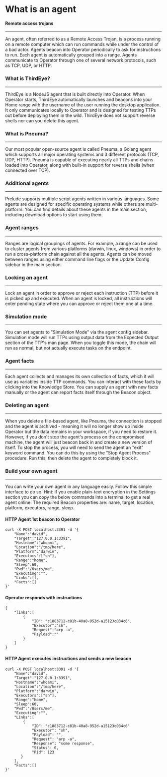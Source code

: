 
# What is an agent

#### Remote access trojans

---

An agent, often referred to as a Remote Access Trojan, is a process running on a remote computer which can run commands while under the control of a bad actor.
Agents beacon into Operator periodically to ask for instructions to run. Each agent is
automatically grouped into a range. Agents communicate to Operator through one of several network protocols, 
such as TCP, UDP, or HTTP.

### What is ThirdEye?

---

ThirdEye is a NodeJS agent that is built directly into Operator. When Operator starts, ThirdEye automatically launches
and beacons into your Home range with the username of the user running the desktop application. It only communicates
locally to Operator and is designed for testing TTPs out before deploying them in the wild. 
ThirdEye does not support reverse shells nor can you delete this agent.

### What is Pneuma?

---

Our most popular open-source agent is called Pneuma, a Golang agent which supports all major operating systems 
and 3 different protocols (TCP, UDP, HTTP). Pneuma is capable of executing nearly all TTPs and chains loaded into
Operator, along with built-in support for reverse shells (when connected over TCP).

### Additional agents

---

Prelude supports multiple script agents written in various languages. 
Some agents are designed for specific operating systems while others are multi-platform. 
You can find details about these agents in the main section, including download options to start using them.

### Agent ranges

---

Ranges are logical groupings of agents. For example, a range can be used to cluster agents from various platforms (darwin, 
linux, windows) in order to run a cross-platform chain against all the agents. Agents can be moved between ranges using 
either command line flags or the Update Config sidebar in the main section.

### Locking an agent

---

Lock an agent in order to approve or reject each instruction (TTP) before it is picked up and executed. 
When an agent is locked, all instructions will enter pending state where you can approve or reject them one at a time.

### Simulation mode

---

You can set agents to "Simulation Mode" via the agent config sidebar. Simulation mode will run TTPs using output data from
the Expected Output section of the TTP's man page. When you toggle this mode, the chain will run as normal, but not actually
execute tasks on the endpoint.

### Agent facts

---

Each agent collects and manages its own collection of facts, which it will use as variables inside TTP commands.
You can interact with these facts by clicking into the Knowledge Store. You can supply an agent with new facts
manually or the agent can report facts itself through the Beacon object.
    
### Deleting an agent

---

When you delete a file-based agent, like Pneuma, the connection is stopped and the agent is archived - meaning
it will no longer show up inside Operator but the data remains in your workspace, if you need to restore it.
However, if you don't stop the agent's process on the compromised machine, the agent will just beacon back in
and create a new version of itself. To stop the process, you will need to send the agent an "exit" keyword command.
You can do this by using the "Stop Agent Process" procedure. Run this, then delete the agent to completely block it.

### Build your own agent

---

You can write your own agent in any language easily. Follow this simple interface to do so. Hint: if you enable 
plain-text encryption in the Settings section you can copy the below commands 
into a terminal to get a real agent online. 
The required Beacon properties are: name, target, location, platform, executors, range, sleep.

#### HTTP Agent 1st beacon to Operator

```shell
curl -X POST localhost:3391 -d '{
    "Name":"david",
    "Target":"127.0.0.1:3391",
    "Hostname":"whoami",
    "Location":"/tmp/here",
    "Platform":"darwin",
    "Executors":["sh"],
    "Range":"home",
    "Sleep":60,
    "Pwd":"/Users/me",
    "Executing":"",
    "Links":[],
    "Facts":[]
}'
```

#### Operator responds with instructions

```shell
{
    "links":[
        {
            "ID": "c1883712-c81b-40a8-952d-a15123c034c6",
            "Executor":"sh",
            "Request":"arp -a",
            "Payload":""
        }
    ]
}
```

#### HTTP Agent executes instructions and sends a new beacon

```shell
curl -X POST localhost:3391 -d '{
    "Name":"david",
    "Target":"127.0.0.1:3391",
    "Hostname":"whoami",
    "Location":"/tmp/here",
    "Platform":"darwin",
    "Executors":["sh"],
    "Range":"home",
    "Sleep":60,
    "Pwd":"/Users/me",
    "Executing":"",
    "Links":[
        {
            "ID": "c1883712-c81b-40a8-952d-a15123c034c6"
            "Executor": "sh",
            "Payload": "",
            "Request": "arp -a",
            "Response": "some response",
            "Status": 0,
            "Pid": 123
       }
    ],
    "Facts":[]
}'
``` 
